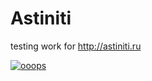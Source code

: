 # Astiniti

testing work for http://astiniti.ru

[![ooops](http://www.iloveopensource.io/images/logo-lightbg.png)](http://astiniti.ru)

